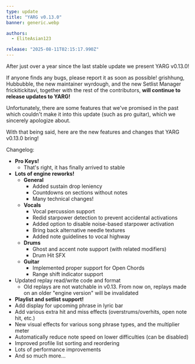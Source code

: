```yaml
---
type: update
title: "YARG v0.13.0"
banner: generic.webp

authors:
  - EliteAsian123

release: "2025-08-11T02:15:17.990Z"
---
```


After just over a year since the last stable update we present YARG v0.13.0!

If anyone finds any bugs, please report it as soon as possible! grishhung, Hubbubble, the new maintainer wyrdough, and the new Setlist Manager frickitickitavi, together with the rest of the contributors, **will continue to release updates to YARG!**

Unfortunately, there are some features that we've promised in the past which couldn't make it into this update (such as pro guitar), which we sincerely apologize about.

With that being said, here are the new features and changes that YARG v0.13.0 bring!

Changelog:

* **Pro Keys!**
    * That's right, it has finally arrived to stable
* **Lots of engine reworks!**
  * **General**
    * Added sustain drop leniency
    * Countdowns on sections without notes
    * Many technical changes!
  * **Vocals**
    * Vocal percussion support
    * Redid starpower detection to prevent accidental activations
    * Added option to disable noise-based starpower activation
    * Bring back alternative needle textures
    * Added note guidelines to vocal highway
  * **Drums**
    * Ghost and accent note support (with related modifiers)
    * Drum Hit SFX
  * **Guitar**
    * Implemented proper support for Open Chords
    * Range shift indicator support
* Updated replay read/write code and format
    * Old replays are not watchable in v0.13. From now on, replays made on an older "engine version" will be invalidated
* **Playlist and setlist support!**
* Add display for upcoming phrase in lyric bar
* Add various extra hit and miss effects (overstrums/overhits, open note hit, etc.)
* New visual effects for various song phrase types, and the multiplier meter
* Automatically reduce note speed on lower difficulties (can be disabled)
* Improved profile list sorting and reordering
* Lots of performance improvements
* And so much more...
